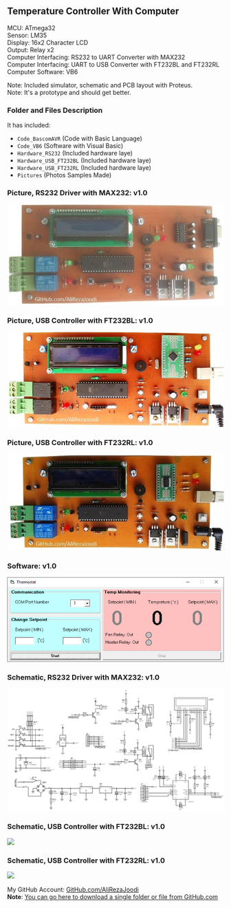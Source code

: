 ## Temperature Controller With Computer
  
MCU:        		ATmega32  
Sensor:     		LM35  
Display:    		16x2 Character LCD  
Output:			Relay x2  
Computer Interfacing:	RS232 to UART Converter with MAX232  
Computer Interfacing:	UART to USB Converter with FT232BL and FT232RL  
Computer Software:	VB6  

Note: Included simulator, schematic and PCB layout with Proteus.  
Note: It's a prototype and should get better.  

### Folder and Files Description
It has included:
- `Code_BascomAVR` (Code with Basic Language)
- `Code_VB6` (Software with Visual Basic)
- `Hardware_RS232` (Included hardware laye)
- `Hardware_USB_FT232BL` (Included hardware laye)
- `Hardware_USB_FT232RL` (Included hardware laye)
- `Pictures` (Photos Samples Made)

### Picture, RS232 Driver with MAX232: v1.0
![](Pictures/RS232_v1.0.jpg)

### Picture, USB Controller with FT232BL: v1.0
![](Pictures/USB_FT232BL_v1.0.jpg)

### Picture, USB Controller with FT232RL: v1.0
![](Pictures/USB_FT232RL_v1.0.jpg)

### Software: v1.0
![](Code_VB6/v1.0.png)

### Schematic, RS232 Driver with MAX232: v1.0
![](Hardware_RS232/v1.0.png)

### Schematic, USB Controller with FT232BL: v1.0
![](Hardware_FT232BL/v1.0.png)

### Schematic, USB Controller with FT232RL: v1.0
![](Hardware_FT232RL/v1.0.png)


My GitHub Account: [GitHub.com/AliRezaJoodi](https://github.com/AliRezaJoodi)  
**Note**: [You can go here to download a single folder or file from GitHub.com](https://minhaskamal.github.io/DownGit/#/home)
